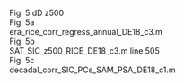 Fig. 5 dD z500 <br/>
Fig. 5a<br/>
era_rice_corr_regress_annual_DE18_c3.m<br/>
Fig. 5b<br/>
SAT_SIC_z500_RICE_DE18_c3.m line 505<br/>
Fig. 5c<br/>
decadal_corr_SIC_PCs_SAM_PSA_DE18_c1.m <br/>
